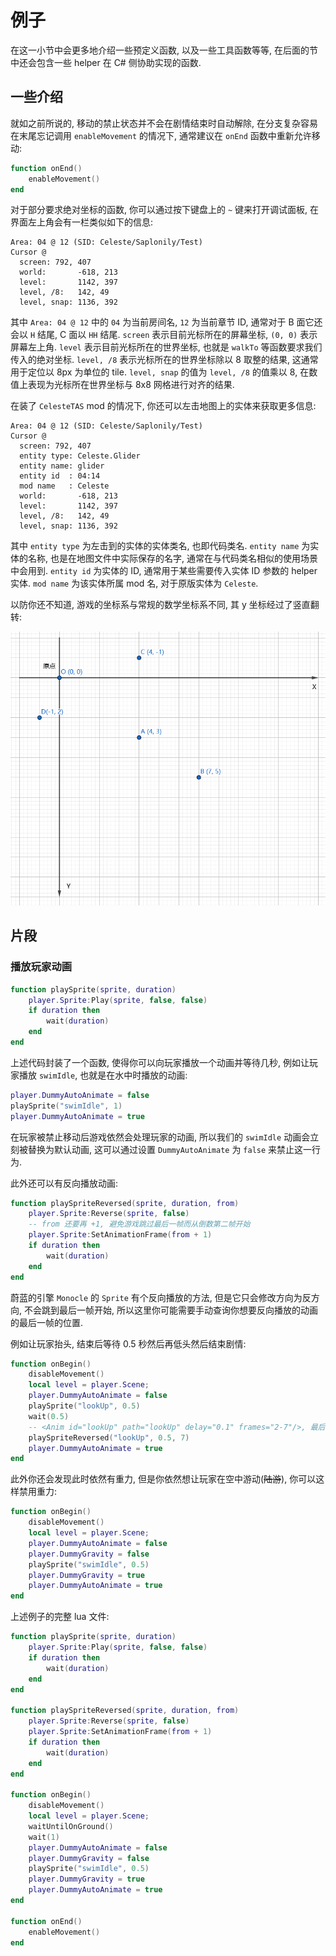 # 例子

在这一小节中会更多地介绍一些预定义函数, 以及一些工具函数等等,
在后面的节中还会包含一些 helper 在 C# 侧协助实现的函数.

## 一些介绍

就如之前所说的, 移动的禁止状态并不会在剧情结束时自动解除, 在分支复杂容易在末尾忘记调用 `enableMovement` 的情况下, 通常建议在 `onEnd` 函数中重新允许移动:

```lua
function onEnd()
    enableMovement()
end
```

对于部分要求绝对坐标的函数, 你可以通过按下键盘上的 `~` 键来打开调试面板, 在界面左上角会有一栏类似如下的信息:

```
Area: 04 @ 12 (SID: Celeste/Saplonily/Test)
Cursor @
  screen: 792, 407
  world:       -618, 213
  level:       1142, 397
  level, /8:   142, 49
  level, snap: 1136, 392
```

其中 `Area: 04 @ 12` 中的 `04` 为当前房间名, `12` 为当前章节 ID, 通常对于 B 面它还会以 `H` 结尾, C 面以 `HH` 结尾. 
`screen` 表示目前光标所在的屏幕坐标, `(0, 0)` 表示屏幕左上角. `level` 表示目前光标所在的世界坐标, 也就是 `walkTo` 等函数要求我们传入的绝对坐标.
`level, /8` 表示光标所在的世界坐标除以 8 取整的结果, 这通常用于定位以 8px 为单位的 tile. `level, snap` 的值为 `level, /8` 的值乘以 8,
在数值上表现为光标所在世界坐标与 8x8 网格进行对齐的结果.  

在装了 `CelesteTAS` mod 的情况下, 你还可以左击地图上的实体来获取更多信息:

```
Area: 04 @ 12 (SID: Celeste/Saplonily/Test)
Cursor @
  screen: 792, 407
  entity type: Celeste.Glider
  entity name: glider
  entity id  : 04:14
  mod name   : Celeste
  world:       -618, 213
  level:       1142, 397
  level, /8:   142, 49
  level, snap: 1136, 392
```

其中 `entity type` 为左击到的实体的实体类名, 也即代码类名. `entity name` 为实体的名称, 也是在地图文件中实际保存的名字, 通常在与代码类名相似的使用场景中会用到.
`entity id` 为实体的 ID, 通常用于某些需要传入实体 ID 参数的 helper 实体. `mod name` 为该实体所属 mod 名, 对于原版实体为 `Celeste`.

以防你还不知道, 游戏的坐标系与常规的数学坐标系不同, 其 y 坐标经过了竖直翻转:

![game-coord](../begin/game_coord.png)

## 片段

### 播放玩家动画

```lua
function playSprite(sprite, duration)
    player.Sprite:Play(sprite, false, false)
    if duration then
        wait(duration)
    end
end
```

上述代码封装了一个函数, 使得你可以向玩家播放一个动画并等待几秒, 例如让玩家播放 `swimIdle`, 也就是在水中时播放的动画:

```lua
player.DummyAutoAnimate = false
playSprite("swimIdle", 1)
player.DummyAutoAnimate = true
```

在玩家被禁止移动后游戏依然会处理玩家的动画, 所以我们的 `swimIdle` 动画会立刻被替换为默认动画,
这可以通过设置 `DummyAutoAnimate` 为 `false` 来禁止这一行为.

此外还可以有反向播放动画:

```lua
function playSpriteReversed(sprite, duration, from)
    player.Sprite:Reverse(sprite, false)
    -- from 还要再 +1, 避免游戏跳过最后一帧而从倒数第二帧开始
    player.Sprite:SetAnimationFrame(from + 1)
    if duration then
        wait(duration)
    end
end
```

蔚蓝的引擎 `Monocle` 的 `Sprite` 有个反向播放的方法, 但是它只会修改方向为反方向,
不会跳到最后一帧开始, 所以这里你可能需要手动查询你想要反向播放的动画的最后一帧的位置.  

例如让玩家抬头, 结束后等待 0.5 秒然后再低头然后结束剧情:

```lua
function onBegin()
    disableMovement()
    local level = player.Scene;
    player.DummyAutoAnimate = false
    playSprite("lookUp", 0.5)
    wait(0.5)
    -- <Anim id="lookUp" path="lookUp" delay="0.1" frames="2-7"/>, 最后一帧是 7
    playSpriteReversed("lookUp", 0.5, 7)
    player.DummyAutoAnimate = true
end
```

此外你还会发现此时依然有重力, 但是你依然想让玩家在空中游动(~~陆游~~), 你可以这样禁用重力:

```lua
function onBegin()
    disableMovement()
    local level = player.Scene;
    player.DummyAutoAnimate = false
    player.DummyGravity = false
    playSprite("swimIdle", 0.5)
    player.DummyGravity = true
    player.DummyAutoAnimate = true
end
```

上述例子的完整 lua 文件:

```lua title="testCutscene.lua"
function playSprite(sprite, duration)
    player.Sprite:Play(sprite, false, false)
    if duration then
        wait(duration)
    end
end

function playSpriteReversed(sprite, duration, from)
    player.Sprite:Reverse(sprite, false)
    player.Sprite:SetAnimationFrame(from + 1)
    if duration then
        wait(duration)
    end
end

function onBegin()
    disableMovement()
    local level = player.Scene;
    waitUntilOnGround()
    wait(1)
    player.DummyAutoAnimate = false
    player.DummyGravity = false
    playSprite("swimIdle", 0.5)
    player.DummyGravity = true
    player.DummyAutoAnimate = true
end

function onEnd()
    enableMovement()
end
```